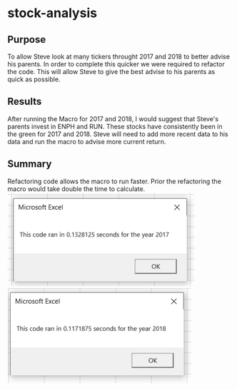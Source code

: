 # stock-analysis

## Purpose
To allow Steve look at many tickers throught 2017 and 2018 to better advise his parents. In order to complete this quicker we were required to refactor the code. This will allow Steve to give the best advise to his parents as quick as possible.

## Results
After running the Macro for 2017 and 2018, I would suggest that Steve's parents invest in ENPH and RUN. These stocks have consistently been in the green for 2017 and 2018. Steve will need to add more recent data to his data and run the macro to advise more current return.

## Summary
Refactoring code allows the macro to run faster. Prior the refactoring the macro would take double the time to calculate. ![Outcomes Based on Theater Launch Date Worksheet](VBA_Challenge_2017.png)![Outcomes Based on Theater Launch Date Worksheet](VBA_Challenge_2018.png)

